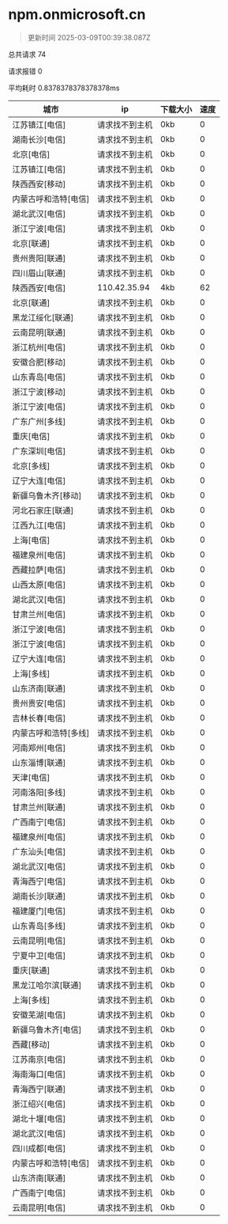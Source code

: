 
  # npm.onmicrosoft.cn

  > 更新时间 2025-03-09T00:39:38.087Z
  
  总共请求 74

  请求报错 0

  平均耗时 0.8378378378378378ms

|城市|ip|下载大小|速度|
|-----|----------|---|---|
|江苏镇江[电信]|请求找不到主机|0kb|0|
|湖南长沙[电信]|请求找不到主机|0kb|0|
|北京[电信]|请求找不到主机|0kb|0|
|江苏镇江[电信]|请求找不到主机|0kb|0|
|陕西西安[移动]|请求找不到主机|0kb|0|
|内蒙古呼和浩特[电信]|请求找不到主机|0kb|0|
|湖北武汉[电信]|请求找不到主机|0kb|0|
|浙江宁波[电信]|请求找不到主机|0kb|0|
|北京[联通]|请求找不到主机|0kb|0|
|贵州贵阳[联通]|请求找不到主机|0kb|0|
|四川眉山[联通]|请求找不到主机|0kb|0|
|陕西西安[电信]|110.42.35.94|4kb|62|
|北京[联通]|请求找不到主机|0kb|0|
|黑龙江绥化[联通]|请求找不到主机|0kb|0|
|云南昆明[联通]|请求找不到主机|0kb|0|
|浙江杭州[电信]|请求找不到主机|0kb|0|
|安徽合肥[移动]|请求找不到主机|0kb|0|
|山东青岛[电信]|请求找不到主机|0kb|0|
|浙江宁波[移动]|请求找不到主机|0kb|0|
|浙江宁波[电信]|请求找不到主机|0kb|0|
|广东广州[多线]|请求找不到主机|0kb|0|
|重庆[电信]|请求找不到主机|0kb|0|
|广东深圳[电信]|请求找不到主机|0kb|0|
|北京[多线]|请求找不到主机|0kb|0|
|辽宁大连[电信]|请求找不到主机|0kb|0|
|新疆乌鲁木齐[移动]|请求找不到主机|0kb|0|
|河北石家庄[联通]|请求找不到主机|0kb|0|
|江西九江[电信]|请求找不到主机|0kb|0|
|上海[电信]|请求找不到主机|0kb|0|
|福建泉州[电信]|请求找不到主机|0kb|0|
|西藏拉萨[电信]|请求找不到主机|0kb|0|
|山西太原[电信]|请求找不到主机|0kb|0|
|湖北武汉[电信]|请求找不到主机|0kb|0|
|甘肃兰州[电信]|请求找不到主机|0kb|0|
|浙江宁波[电信]|请求找不到主机|0kb|0|
|浙江宁波[电信]|请求找不到主机|0kb|0|
|辽宁大连[电信]|请求找不到主机|0kb|0|
|上海[多线]|请求找不到主机|0kb|0|
|山东济南[联通]|请求找不到主机|0kb|0|
|贵州贵安[电信]|请求找不到主机|0kb|0|
|吉林长春[电信]|请求找不到主机|0kb|0|
|内蒙古呼和浩特[多线]|请求找不到主机|0kb|0|
|河南郑州[电信]|请求找不到主机|0kb|0|
|山东淄博[联通]|请求找不到主机|0kb|0|
|天津[电信]|请求找不到主机|0kb|0|
|河南洛阳[多线]|请求找不到主机|0kb|0|
|甘肃兰州[联通]|请求找不到主机|0kb|0|
|广西南宁[电信]|请求找不到主机|0kb|0|
|福建泉州[电信]|请求找不到主机|0kb|0|
|广东汕头[电信]|请求找不到主机|0kb|0|
|湖北武汉[电信]|请求找不到主机|0kb|0|
|青海西宁[电信]|请求找不到主机|0kb|0|
|湖南长沙[联通]|请求找不到主机|0kb|0|
|福建厦门[电信]|请求找不到主机|0kb|0|
|山东青岛[多线]|请求找不到主机|0kb|0|
|云南昆明[电信]|请求找不到主机|0kb|0|
|宁夏中卫[电信]|请求找不到主机|0kb|0|
|重庆[联通]|请求找不到主机|0kb|0|
|黑龙江哈尔滨[联通]|请求找不到主机|0kb|0|
|上海[多线]|请求找不到主机|0kb|0|
|安徽芜湖[电信]|请求找不到主机|0kb|0|
|新疆乌鲁木齐[电信]|请求找不到主机|0kb|0|
|西藏[移动]|请求找不到主机|0kb|0|
|江苏南京[电信]|请求找不到主机|0kb|0|
|海南海口[电信]|请求找不到主机|0kb|0|
|青海西宁[联通]|请求找不到主机|0kb|0|
|浙江绍兴[电信]|请求找不到主机|0kb|0|
|湖北十堰[电信]|请求找不到主机|0kb|0|
|湖北武汉[电信]|请求找不到主机|0kb|0|
|四川成都[电信]|请求找不到主机|0kb|0|
|内蒙古呼和浩特[电信]|请求找不到主机|0kb|0|
|山东济南[联通]|请求找不到主机|0kb|0|
|广西南宁[电信]|请求找不到主机|0kb|0|
|云南昆明[电信]|请求找不到主机|0kb|0|

  